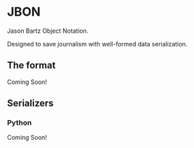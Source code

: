 # JBON

Jason Bartz Object Notation.

Designed to save journalism with well-formed data serialization.

## The format

Coming Soon!

## Serializers

### Python

Coming Soon!
